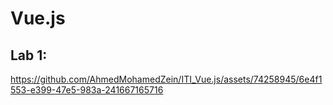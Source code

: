 # Vue.js

## Lab 1:



https://github.com/AhmedMohamedZein/ITI_Vue.js/assets/74258945/6e4f1553-e399-47e5-983a-241667165716

